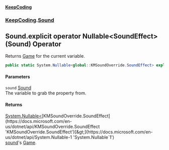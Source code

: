 #### [KeepCoding](index.md 'index')
### [KeepCoding](KeepCoding.md 'KeepCoding').[Sound](KeepCoding_Sound.md 'KeepCoding.Sound')
## Sound.explicit operator Nullable&lt;SoundEffect&gt;(Sound) Operator
Returns [Game](KeepCoding_Sound_Game.md 'KeepCoding.Sound.Game') for the current variable.  
```csharp
public static System.Nullable<global::KMSoundOverride.SoundEffect> explicit operator Nullable<SoundEffect>(KeepCoding.Sound sound);
```
#### Parameters
<a name='KeepCoding_Sound_op_ExplicitSystem_Nullable_global__KMSoundOverride_SoundEffect_(KeepCoding_Sound)_sound'></a>
`sound` [Sound](KeepCoding_Sound.md 'KeepCoding.Sound')  
The variable to grab the property from.
  
#### Returns
[System.Nullable&lt;](https://docs.microsoft.com/en-us/dotnet/api/System.Nullable-1 'System.Nullable`1')[KMSoundOverride.SoundEffect](https://docs.microsoft.com/en-us/dotnet/api/KMSoundOverride.SoundEffect 'KMSoundOverride.SoundEffect')[&gt;](https://docs.microsoft.com/en-us/dotnet/api/System.Nullable-1 'System.Nullable`1')  
[sound](KeepCoding_Sound_op_ExplicitSystem_Nullable_global__KMSoundOverride_SoundEffect_(KeepCoding_Sound).md#KeepCoding_Sound_op_ExplicitSystem_Nullable_global__KMSoundOverride_SoundEffect_(KeepCoding_Sound)_sound 'KeepCoding.Sound.op_Explicit System.Nullable&lt;global::KMSoundOverride.SoundEffect&gt;(KeepCoding.Sound).sound')'s [Game](KeepCoding_Sound_Game.md 'KeepCoding.Sound.Game').
